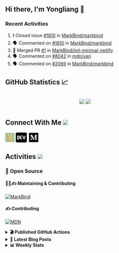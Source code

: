 ## Hi there, I'm Yongliang 👋

### Recent Activities

<!--START_SECTION:activity-->
1. ❗️ Closed issue [#1810](https://github.com/MarkBind/markbind/issues/1810) in [MarkBind/markbind](https://github.com/MarkBind/markbind)
2. 🗣 Commented on [#1810](https://github.com/MarkBind/markbind/issues/1810) in [MarkBind/markbind](https://github.com/MarkBind/markbind)
3. 🎉 Merged PR [#1](https://github.com/MarkBind/init-minimal-netlify/pull/1) in [MarkBind/init-minimal-netlify](https://github.com/MarkBind/init-minimal-netlify)
4. 🗣 Commented on [#8042](https://github.com/mdn/yari/issues/8042) in [mdn/yari](https://github.com/mdn/yari)
5. 🗣 Commented on [#2069](https://github.com/MarkBind/markbind/issues/2069) in [MarkBind/markbind](https://github.com/MarkBind/markbind)
<!--END_SECTION:activity-->

## GitHub Statistics :chart_with_upwards_trend:
<div align="center">
<div style="display: flex; align-items: center; justify-content: center;">

[![](https://github-readme-stats-tlylt.vercel.app/api?username=tlylt&show_icons=true&theme=tokyonight&hide_border=true&locale=en)](https://github.com/tlylt)
[![](https://github-readme-streak-stats.herokuapp.com/?user=tlylt&theme=tokyonight&hide_border=true)](https://github.com/tlylt)
</div>
</div>

## Connect With Me <img src="https://media.giphy.com/media/2wh5K5yE3ulp3xgYcG/giphy-downsized.gif" width="30">

<a href="https://www.yongliangliu.com/" target="_blank"><img align="center" src="static/site-icon.png" alt="yongliangliu.com" height="29" width="29" /></a>
<a href="https://dev.to/tlylt" target="_blank"><img align="center" src="static/dev-badge.svg" alt="dev.to/tlylt" height="35" width="35" /></a>
<a href="https://tlylt.medium.com" target="_blank"><img align="center" src="static/medium.png" alt="tlylt.medium.com" height="35" width="35" /></a>

## Activities <img src="https://media.giphy.com/media/WUlplcMpOCEmTGBtBW/giphy.gif" width="30">

### 🔭 Open Source

#### 👷‍♂️✍️ Maintaining & Contributing
[![MarkBind](https://github-readme-stats-tlylt.vercel.app/api/pin/?username=markbind&repo=markbind)](https://github.com/MarkBind/markbind)

#### ✍️ Contributing
[![MDN](https://github-readme-stats-tlylt.vercel.app/api/pin/?username=mdn&repo=content)](https://github.com/mdn/content)

<details>
<summary> <b>🎬 Published GitHub Actions </b> </summary>

[![install-graphviz](https://github-readme-stats-tlylt.vercel.app/api/pin/?username=tlylt&repo=install-graphviz)](https://github.com/tlylt/install-graphviz)

[![reposense-action](https://github-readme-stats-tlylt.vercel.app/api/pin/?username=tlylt&repo=reposense-action)](https://github.com/tlylt/reposense-action)

[![markbin-action](https://github-readme-stats-tlylt.vercel.app/api/pin/?username=markbind&repo=markbind-action)](https://github.com/MarkBind/markbind-action)

</details>

<details>
<summary> <b>📕 Latest Blog Posts</b> </summary>

<!-- BLOG-POST-LIST:START -->
- [Creating a regex-based Markdown parser in TypeScript](https://www.yongliangliu.com/blog/rmark/)
- [Create VSCode Snippets for Markdown Blog Workflows](https://www.yongliangliu.com/blog/vscode-snippets/)
- [My Journey into Open Source](https://www.yongliangliu.com/blog/my-journey-into-open-source/)
- [Resources for Orbital CP2106 Independent Software Development Project](https://www.yongliangliu.com/blog/orbital-prep/)
- [A Brief Description of Ransomware Attacks](https://www.yongliangliu.com/blog/ransomware-essay/)
<!-- BLOG-POST-LIST:END -->

</details>

<details>
<summary> <b>📊 Weekly Stats</b> </summary>

<!--START_SECTION:waka-->
![Code Time](http://img.shields.io/badge/Code%20Time-746%20hrs%2014%20mins-blue)

**🐱 My GitHub Data** 

> 🏆 316 Contributions in the Year 2023
 > 
> 📦 337.0 kB Used in GitHub's Storage 
 > 
> 🚫 Not Opted to Hire
 > 
> 📜 149 Public Repositories 
 > 
> 🔑 26 Private Repositories  
 > 
**I'm an Early 🐤** 

```text
🌞 Morning    293 commits    ███████░░░░░░░░░░░░░░░░░░   27.54% 
🌆 Daytime    279 commits    ██████░░░░░░░░░░░░░░░░░░░   26.22% 
🌃 Evening    405 commits    █████████░░░░░░░░░░░░░░░░   38.06% 
🌙 Night      87 commits     ██░░░░░░░░░░░░░░░░░░░░░░░   8.18%

```
📅 **I'm Most Productive on Friday** 

```text
Monday       151 commits    ███░░░░░░░░░░░░░░░░░░░░░░   14.19% 
Tuesday      87 commits     ██░░░░░░░░░░░░░░░░░░░░░░░   8.18% 
Wednesday    154 commits    ███░░░░░░░░░░░░░░░░░░░░░░   14.47% 
Thursday     203 commits    ████░░░░░░░░░░░░░░░░░░░░░   19.08% 
Friday       212 commits    █████░░░░░░░░░░░░░░░░░░░░   19.92% 
Saturday     126 commits    ███░░░░░░░░░░░░░░░░░░░░░░   11.84% 
Sunday       131 commits    ███░░░░░░░░░░░░░░░░░░░░░░   12.31%

```


📊 **This Week I Spent My Time On** 

```text
⌚︎ Time Zone: Asia/Singapore

💬 Programming Languages: 
Markdown                 12 hrs 25 mins      ██████████████████░░░░░░░   75.21% 
JavaScript               1 hr 19 mins        ██░░░░░░░░░░░░░░░░░░░░░░░   8.04% 
JSON                     30 mins             ░░░░░░░░░░░░░░░░░░░░░░░░░   3.03% 
CSS                      26 mins             ░░░░░░░░░░░░░░░░░░░░░░░░░   2.69% 
C#                       25 mins             ░░░░░░░░░░░░░░░░░░░░░░░░░   2.61%

```


 Last Updated on 27/01/2023 00:39:09 UTC
<!--END_SECTION:waka-->

</details>
